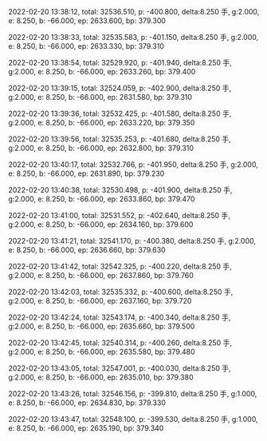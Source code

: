 2022-02-20 13:38:12, total: 32536.510, p: -400.800, delta:8.250 手, g:2.000, e: 8.250, b: -66.000, ep: 2633.600, bp: 379.300

2022-02-20 13:38:33, total: 32535.583, p: -401.150, delta:8.250 手, g:2.000, e: 8.250, b: -66.000, ep: 2633.330, bp: 379.310

2022-02-20 13:38:54, total: 32529.920, p: -401.940, delta:8.250 手, g:2.000, e: 8.250, b: -66.000, ep: 2633.260, bp: 379.400

2022-02-20 13:39:15, total: 32524.059, p: -402.900, delta:8.250 手, g:2.000, e: 8.250, b: -66.000, ep: 2631.580, bp: 379.310

2022-02-20 13:39:36, total: 32532.425, p: -401.580, delta:8.250 手, g:2.000, e: 8.250, b: -66.000, ep: 2633.220, bp: 379.350

2022-02-20 13:39:56, total: 32535.253, p: -401.680, delta:8.250 手, g:2.000, e: 8.250, b: -66.000, ep: 2632.800, bp: 379.310

2022-02-20 13:40:17, total: 32532.766, p: -401.950, delta:8.250 手, g:2.000, e: 8.250, b: -66.000, ep: 2631.890, bp: 379.230

2022-02-20 13:40:38, total: 32530.498, p: -401.900, delta:8.250 手, g:2.000, e: 8.250, b: -66.000, ep: 2633.860, bp: 379.470

2022-02-20 13:41:00, total: 32531.552, p: -402.640, delta:8.250 手, g:2.000, e: 8.250, b: -66.000, ep: 2634.160, bp: 379.600

2022-02-20 13:41:21, total: 32541.170, p: -400.380, delta:8.250 手, g:2.000, e: 8.250, b: -66.000, ep: 2636.660, bp: 379.630

2022-02-20 13:41:42, total: 32542.325, p: -400.220, delta:8.250 手, g:2.000, e: 8.250, b: -66.000, ep: 2637.860, bp: 379.760

2022-02-20 13:42:03, total: 32535.332, p: -400.600, delta:8.250 手, g:2.000, e: 8.250, b: -66.000, ep: 2637.160, bp: 379.720

2022-02-20 13:42:24, total: 32543.174, p: -400.340, delta:8.250 手, g:2.000, e: 8.250, b: -66.000, ep: 2635.660, bp: 379.500

2022-02-20 13:42:45, total: 32540.314, p: -400.260, delta:8.250 手, g:2.000, e: 8.250, b: -66.000, ep: 2635.580, bp: 379.480

2022-02-20 13:43:05, total: 32547.001, p: -400.030, delta:8.250 手, g:2.000, e: 8.250, b: -66.000, ep: 2635.010, bp: 379.380

2022-02-20 13:43:26, total: 32546.156, p: -399.810, delta:8.250 手, g:1.000, e: 8.250, b: -66.000, ep: 2634.830, bp: 379.330

2022-02-20 13:43:47, total: 32548.100, p: -399.530, delta:8.250 手, g:1.000, e: 8.250, b: -66.000, ep: 2635.190, bp: 379.340